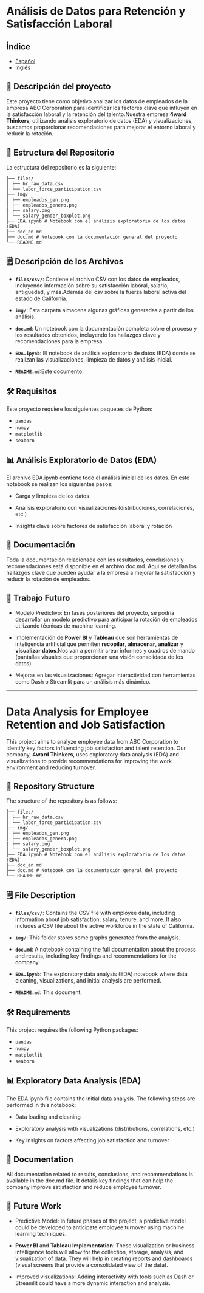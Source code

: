 # Análisis de Datos para Retención y Satisfacción Laboral

## Índice 

- [Español](#-estructura-del-repositorio)
- [Inglés](#data-analysis-for-employee-retention-and-job-satisfaction)

## 📌 Descripción del proyecto

Este proyecto tiene como objetivo analizar los datos de empleados de la empresa ABC Corporation para identificar los factores clave que influyen en la satisfacción laboral y la retención del talento.Nuestra empresa **4ward Thinkers**, utilizando análisis exploratorio de datos (EDA) y visualizaciones, buscamos proporcionar recomendaciones para mejorar el entorno laboral y reducir la rotación.

## 🚀 Estructura del Repositorio

La estructura del repositorio es la siguiente:
```
├── files/ 
│ ├── hr_raw_data.csv
│ └── labor_force_participation.csv
├── img/
│ ├── empleados_gen.png
│ ├── empleados_genero.png
| ├── salary.png
│ └── salary_gender_boxplot.png
├── EDA.ipynb # Notebook con el análisis exploratorio de los datos (EDA)
├── doc_en.md 
├── doc.md # Notebook con la documentación general del proyecto
└── README.md
```

## 🗒️ Descripción de los Archivos

- **`files/csv/`**: Contiene el archivo CSV con los datos de empleados, incluyendo información sobre su satisfacción laboral, salario, antigüedad, y más.Además del csv sobre la fuerza laboral activa del estado de California. 
  
- **`img/`**: Esta carpeta almacena algunas gráficas generadas a partir de los análisis.

- **`doc.md`**: Un notebook con la documentación completa sobre el proceso y los resultados obtenidos, incluyendo los hallazgos clave y recomendaciones para la empresa.

- **`EDA.ipynb`**: El notebook de análisis exploratorio de datos (EDA) donde se realizan las visualizaciones, limpieza de datos y análisis inicial.

- **`README.md`**:Este documento.

## 🛠️ Requisitos

Este proyecto requiere los siguientes paquetes de Python:

- `pandas`
- `numpy`
- `matplotlib`
- `seaborn`

## 📊 Análisis Exploratorio de Datos (EDA)

El archivo EDA.ipynb contiene todo el análisis inicial de los datos. En este notebook se realizan los siguientes pasos:

- Carga y limpieza de los datos

- Análisis exploratorio con visualizaciones (distribuciones, correlaciones, etc.)

- Insights clave sobre factores de satisfacción laboral y rotación

## 📝 Documentación

Toda la documentación relacionada con los resultados, conclusiones y recomendaciones está disponible en el archivo doc.md. Aquí se detallan los hallazgos clave que pueden ayudar a la empresa a mejorar la satisfacción y reducir la rotación de empleados.

## 🚧 Trabajo Futuro

- Modelo Predictivo: En fases posteriores del proyecto, se podría desarrollar un modelo predictivo para anticipar la rotación de empleados utilizando técnicas de machine learning.

- Implementación de **Power BI** y **Tableau** que  son herramientas  de inteligencia artificial que permiten **recopilar**, **almacenar**, **analizar** y **visualizar datos**.Nos van a permitir crear informes y cuadros de mando (pantallas visuales que proporcionan una visión consolidada de los datos)

- Mejoras en las visualizaciones: Agregar interactividad con herramientas como Dash o Streamlit para un análisis más dinámico.

--- 

# Data Analysis for Employee Retention and Job Satisfaction

This project aims to analyze employee data from ABC Corporation to identify key factors influencing job satisfaction and talent retention. Our company, **4ward Thinkers**, uses exploratory data analysis (EDA) and visualizations to provide recommendations for improving the work environment and reducing turnover.

## 🚀 Repository Structure

The structure of the repository is as follows:
```
├── files/ 
│ ├── hr_raw_data.csv
│ └── labor_force_participation.csv
├── img/
│ ├── empleados_gen.png
│ ├── empleados_genero.png
| ├── salary.png
│ └── salary_gender_boxplot.png
├── EDA.ipynb # Notebook con el análisis exploratorio de los datos (EDA)
├── doc_en.md 
├── doc.md # Notebook con la documentación general del proyecto
└── README.md
```
## 🗒️ File Description

- **`files/csv/`**: Contains the CSV file with employee data, including information about job satisfaction, salary, tenure, and more. It also includes a CSV file about the active workforce in the state of California.

- **`img/`**: This folder stores some graphs generated from the analysis.

- **`doc.md`**: A notebook containing the full documentation about the process and results, including key findings and recommendations for the company.

- **`EDA.ipynb`**: The exploratory data analysis (EDA) notebook where data cleaning, visualizations, and initial analysis are performed.

- **`README.md`**: This document.

## 🛠️ Requirements

This project requires the following Python packages:

- `pandas`
- `numpy`
- `matplotlib`
- `seaborn`

## 📊 Exploratory Data Analysis (EDA)

The EDA.ipynb file contains the initial data analysis. The following steps are performed in this notebook:

- Data loading and cleaning

- Exploratory analysis with visualizations (distributions, correlations, etc.)

- Key insights on factors affecting job satisfaction and turnover

## 📝 Documentation

All documentation related to results, conclusions, and recommendations is available in the doc.md file. It details key findings that can help the company improve satisfaction and reduce employee turnover.

## 🚧 Future Work

- Predictive Model: In future phases of the project, a predictive model could be developed to anticipate employee turnover using machine learning techniques.

- **Power BI** and **Tableau Implementation**: These visualization or business intelligence tools will allow for the collection, storage, analysis, and visualization of data. They will help in creating reports and dashboards (visual screens that provide a consolidated view of the data).

- Improved visualizations: Adding interactivity with tools such as Dash or Streamlit could have a more dynamic interaction and analysis.